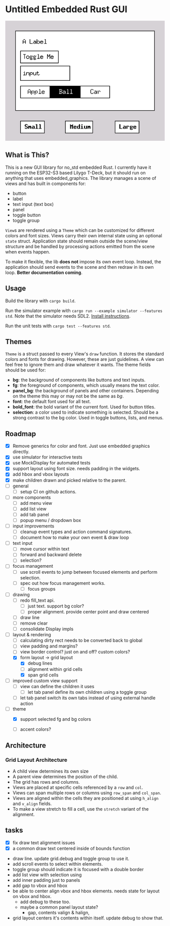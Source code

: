 # Untitled Embedded Rust GUI

![screenshot](resources/screenshot-001.png)

## What is This?

This is a new GUI library for no_std embedded Rust. I currently have it running on
the ESP32-S3 based Lilygo T-Deck, but it should run on anything that uses embedded_graphics.
The library manages a scene of views and has built in components for:

* button
* label
* text input (text box)
* panel
* toggle button
* toggle group

`View`s are rendered using a `Theme` which can be customized for different
colors and font sizes.  Views carry their own internal state using an
optional `state` struct. Application state should remain outside the scene/view structure
and be handled by processing actions emitted from the scene when events happen.

To make it flexible, the lib **does not** impose its own event loop. Instead, the application
should send events to the scene and then redraw in its own loop. **Better documentation coming**. 

## Usage

Build the library with `cargo build`.

Run the simulator example with `cargo run --example simulator --features std`. Note that
the simulator needs SDL2. [Install instructions](https://docs.rs/embedded-graphics-simulator/latest/embedded_graphics_simulator/).



Run the unit tests with `cargo test --features std`.


## Themes

`Theme` is a struct passed to every View's `draw` function. It stores the standard colors and fonts for drawing.
However, these are just guidelines. A view can feel free to ignore them and draw whatever it wants.
The theme fields should be used for:

* **bg**: the background of components like buttons and text inputs.
* **fg**: the foreground of components, which usually means the text color.
* **panel_bg**: the background of panels and other containers. Depending on the theme this may or may not be the same as *bg*.
* **font**: the default font used for all text.
* **bold_font**: the bold variant of the current font. Used for button titles.
* **selection**: a color used to indicate something is selected. Should be a strong contrast to the bg color. Used in toggle buttons, lists, and menus. 


## Roadmap

- [x] Remove generics for color and font. Just use embedded graphics directly.
- [x] use simulator for interactive tests
- [x] use MockDisplay for automated tests
- [x] support layout using font size. needs padding in the widgets.
- [x] add hbox and vbox layouts
- [x] make children drawn and picked relative to the parent.
- [ ] general
  - [ ] setup CI on github actions.
- [ ] more components
  - [ ] add menu view
  - [ ] add list view
  - [ ] add tab panel
  - [ ] popup menu / dropdown box 
- [ ] input improvements
  - [ ] cleanup event types and action command signatures.
  - [ ] document how to make your own event & draw loop
- [ ] text input
  - [ ] move cursor within text
  - [ ] forward and backward delete
  - [ ] selection?
- [ ] focus management 
  - [ ] use scroll events to jump between focused elements and perform selection.
  - [ ] spec out how focus management works. 
    - [ ] focus groups
- [ ] drawing
  - [ ] redo fill_text api.
    - [ ] just text. support bg color?
    - [ ] proper alignment. provide center point and draw centered
  - [ ] draw line
  - [ ] remove clear
  - [ ] consolidate Display impls
- [ ] layout & rendering
  - [ ] calculating dirty rect needs to be converted back to global
  - [ ] view padding and margins?
  - [ ] view border control? just on and off? custom colors?
  - [x] form layout -> grid layout
    - [x] debug lines
    - [ ] alignment within grid cells
    - [x] span grid cells
- [ ] improved custom view support
  - [ ] view can define the children it uses
    - [ ] let tab panel define its own children using a toggle group
  - [ ] let tab panel switch its own tabs instead of using external handle action
- [ ] theme
  - [x] support selected fg and bg colors
  - [ ] accent colors?


## Architecture

### Grid Layout Architecture

* A child view determines its own size
* A parent view determines the position of the child.
* The grid has rows and columns. 
* Views are placed at specific cells referenced by a `row` and `col`.
* Views can span multiple rows or columns using `row_span` and `col_span`.
* Views are aligned within the cells they are positioned at using `h_align` and `v_align` fields.
* To make a view stretch to fill a cell, use the `stretch` variant of the alignment.









## tasks

-[x] fix draw text alignment issues
-[x] a common draw text centered inside of bounds function
* draw line. update grid.debug and toggle group to use it.
* add scroll events to select within elements.
* toggle group should indicate it is focused with a double border
* add list view with selection using 
* add inner padding just to panels
* add gap to vbox and hbox
* be able to center align vbox and hbox elements. needs state for layout on vbox and hbox.
  * add debug to these too. 
  * maybe a common panel layout state?
    * gap, contents valign & halign, 
* grid layout centers it's contents within itself. update debug to show that.

